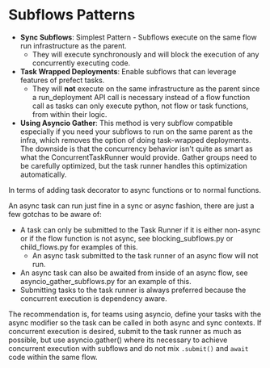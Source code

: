# Subflows Patterns

- **Sync Subflows**: Simplest Pattern - Subflows execute on the same flow run infrastructure as the parent.
    - They will execute synchronously and will block the execution of any concurrently executing code.
- **Task Wrapped Deployments**: Enable subflows that can leverage features of prefect tasks. 
    -  They will **not** execute on the same infrastructure as the parent since a run_deployment API call is necessary instead of a flow function call as tasks can only execute python, not flow or task functions, from within their logic.
- **Using Asyncio Gather**: This method is very subflow compatible especially if you need your subflows to run on the same parent as the infra, which removes the option of doing task-wrapped deployments. The downside is that the concurrency behavior isn't quite as smart as what the ConcurrentTaskRunner would provide. Gather groups need to be carefully optimized, but the task runner handles this optimization automatically.

In terms of adding task decorator to async functions or to normal functions.

An async task can run just fine in a sync or async fashion, there are just a few gotchas to be aware of:
- A task can only be submitted to the Task Runner if it is either non-async or if the flow function is not async, see blocking_subflows.py or child_flows.py for examples of this.
    - An async task submitted to the task runner of an async flow will not run. 
- An async task can also be awaited from inside of an async flow, see asyncio_gather_subflows.py for an example of this.
- Submitting tasks to the task runner is always preferred because the concurrent execution is dependency aware.

The recommendation is, for teams using asyncio, define your tasks with the async modifier so the task can be called in both async and sync contexts. If concurrent execution is desired, submit to the task runner as much as possible, but use asyncio.gather() where its necessary to achieve concurrent execution with subflows and do not mix `.submit()` and `await` code within the same flow.